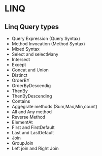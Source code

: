 # LINQ 
## Linq Query types
* Query Expression (Query Syntax)
* Method Invocation (Method Syntax)
* Mixed Syntax
* Select and selectMany
* Intersect
* Except
* Concat and Union
* Distinct
* OrderBY
* OrderByDescendig
* ThenBy
* ThenByDescending
* Contains
* Aggegrate methods (Sum,Max,Min,count)
* All and Any method
* Reverse Method
* ElementAt
* First and FirstDefault
* Last and LastDefault
* Join
* GroupJoin
* Left join and Right Join
